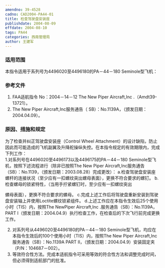 ```yaml
---
amendno: 39-4528
cadno: CAD2004-PA44-01
title: 检查驾驶盘安装座
publishdate: 2004-08-09
effdate: 2004-08-10
tags: PA44
categories: 西南管理局
author: 王建军
---
```


### 适用范围 
本指令适用于系列号为4496020至4496180的PA－44－180 Seminole型飞机：

<!--more-->
### 参考文件
1. FAA适航指令 No：2004－14－12 The New Piper Aircraft,Inc .（Amdt39-13721）。 
2. The New Piper Aircraft,Inc服务通告（ SB）：No.1139A，（颁发日期： 2004.04.09）。

### 原因、措施和规定 
为了检查并纠正驾驶盘安装座（Control Wheel Attachment）的设计缺陷，防止因此而可能造成的飞机副翼及升降舵操纵失控。在本指令规定的有效期限内，完成下列工作：  
1.对系列号在4496020至4496173以及4496175的PA－44－180 Seminole型飞机，按照下述流程进行（除非已按照The New Piper Aircraft,Inc服务通告（SB）：No.1139，（颁发日期：2003.08.28）完成更改）： 
a.检查驾驶盘安装座螺杆的连接状况（至少应有一扣螺纹突出螺母表面），更换不符合要求的螺钉。 
b.检查螺母的锁紧特性，（当用手拧紧螺钉时，至少应有一扣螺纹突出

  
螺母表面），更换不符合要求的螺母。 
c.完成上述工作后将驾驶盘重新安装到驾驶盘安装轴上并使用Loctite螺纹锁紧组件。 
d.上述工作应在本指令生效后25个使用小时（TIS）内，按照The NewPiper Aircraft,Inc .服务通告（SB）：No.1139A，PART I（颁发日期：2004.04.9）执行检查工作，在检查后的下次飞行前完成更换工作。 

2. 对系列号从4496020至4496180的PA－44－180 Seminole型飞机，均应在本指令生效后的100个使用小时（TIS）内，按照The New Piper Aircraft,Inc服务通告（SB）：No.1139A PART II，（颁发日期：2004.04.9）安装固定夹（P/N：104687－002）。 
3.  等效符合性方法。完成本适航指令可采用等效的符合性方法和调整完成时间，但必须得到适航部门的批准。

